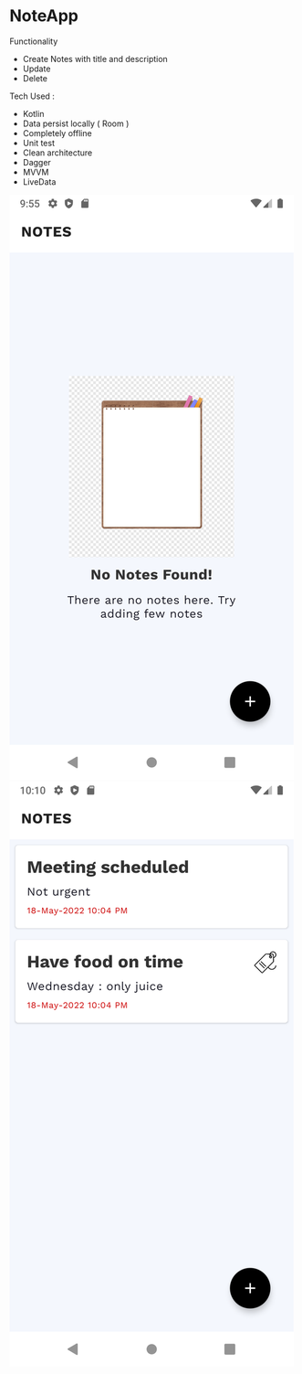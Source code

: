 # NoteApp

Functionality
 
* Create Notes with title and description
* Update 
* Delete

Tech Used : 
* Kotlin
* Data persist locally ( Room )
* Completely offline
* Unit test
* Clean architecture
* Dagger
* MVVM
* LiveData

![alt text](https://github.com/Tarun416/Notes/blob/main/Screenshot_20220518_215514.png)
![alt text](https://github.com/Tarun416/Notes/blob/main/2.png)
